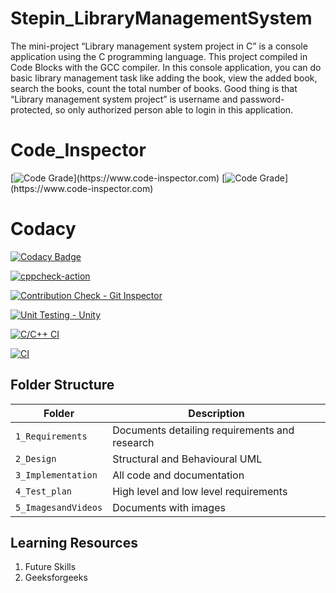 # Stepin_LibraryManagementSystem
The mini-project “Library management system project in C” is a console application using the C programming language. This project compiled in Code Blocks with the GCC compiler. In this console application, you can do basic library management task like adding the book, view the added book, search the books, count the total number of books. Good thing is that “Library management system project” is username and password-protected, so only authorized person able to login in this application.

# Code_Inspector
[![Code Grade](https://www.code-inspector.com/project/27453/score/svg?branch=main&kill_cache=1")](https://www.code-inspector.com)
[![Code Grade](https://www.code-inspector.com/project/27453/status/svg?branch=main&kill_cache=1")](https://www.code-inspector.com)

# Codacy
[![Codacy Badge](https://app.codacy.com/project/badge/Grade/20dd587e99b34badb04a17a2c6360c3d)](https://www.codacy.com/gh/Sushma-B-Hosamani/Stepin_LibraryManagementSystem/dashboard?utm_source=github.com&amp;utm_medium=referral&amp;utm_content=Sushma-B-Hosamani/Stepin_LibraryManagementSystem&amp;utm_campaign=Badge_Grade)

[![cppcheck-action](https://github.com/Sushma-B-Hosamani/Stepin_LibraryManagementSystem/actions/workflows/cppcheck.yml/badge.svg)](https://github.com/Sushma-B-Hosamani/Stepin_LibraryManagementSystem/actions/workflows/cppcheck.yml)

[![Contribution Check - Git Inspector](https://github.com/Sushma-B-Hosamani/Stepin_LibraryManagementSystem/actions/workflows/gitinspector.yml/badge.svg)](https://github.com/Sushma-B-Hosamani/Stepin_LibraryManagementSystem/actions/workflows/gitinspector.yml)

[![Unit Testing - Unity](https://github.com/Sushma-B-Hosamani/Stepin_LibraryManagementSystem/actions/workflows/unity.yml/badge.svg)](https://github.com/Sushma-B-Hosamani/Stepin_LibraryManagementSystem/actions/workflows/unity.yml)

[![C/C++ CI](https://github.com/Sushma-B-Hosamani/Stepin_LibraryManagementSystem/actions/workflows/c-build.yml/badge.svg)](https://github.com/Sushma-B-Hosamani/Stepin_LibraryManagementSystem/actions/workflows/c-build.yml)

[![CI](https://github.com/Sushma-B-Hosamani/Stepin_LibraryManagementSystem/actions/workflows/main.yml/badge.svg)](https://github.com/Sushma-B-Hosamani/Stepin_LibraryManagementSystem/actions/workflows/main.yml)

## Folder Structure
|Folder             | Description |
|-------------------| -----------------------------------------|
| `1_Requirements`   | Documents detailing requirements and research|
| `2_Design`         | Structural and Behavioural UML|
| `3_Implementation` | All code and documentation|
| `4_Test_plan`      | High level and low level requirements|
| `5_ImagesandVideos`      | Documents with images|

## Learning Resources
1.  Future Skills
2.  Geeksforgeeks
